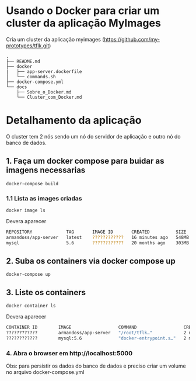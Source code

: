 # Usando o Docker para criar um cluster da aplicação MyImages

Cria um cluster da aplicação myimages (https://github.com/my-prototypes/tflk.git)

```shell
.
├── README.md
├── docker
|	├── app-server.dockerfile
│	└── commands.sh
├── docker-compose.yml
└── docs
    ├── Sobre_o_Docker.md
    └── Cluster_com_Docker.md
```

# Detalhamento da aplicação

O cluster tem 2 nós sendo um nó do servidor de aplicação e outro nó do banco de dados. 

## 1. Faça um docker compose para buidar as imagens necessarias

```shell
docker-compose build
```

### 1.1 Lista as images criadas

```shell
docker image ls
```
Devera aparecer
```bash
REPOSITORY             TAG       IMAGE ID       CREATED          SIZE
armandoss/app-server   latest    ????????????   16 minutes ago   548MB
mysql                  5.6       ????????????   20 months ago    303MB
```

## 2. Suba os containers via docker compose up

```shell
docker-compose up
```

## 3. Liste os containers

```shell
docker container ls 
```
Devera aparecer
```bash
CONTAINER ID        IMAGE                  COMMAND                  CREATED             STATUS              PORTS                    NAMES
????????????        armandoss/app-server   "/root/tflk…"            2 minutes ago       Up About a minute   0.0.0.0:5000->5000/tcp   app-server-1
????????????        mysql:5.6              "docker-entrypoint.s…"   2 minutes ago       Up About a minute   0.0.0.0:3306->3306/tcp   compose_mydb_1
```

### 4. Abra o browser em http://localhost:5000

Obs: para persistir os dados do banco de dados e preciso criar um volume no arquivo docker-compose.yml